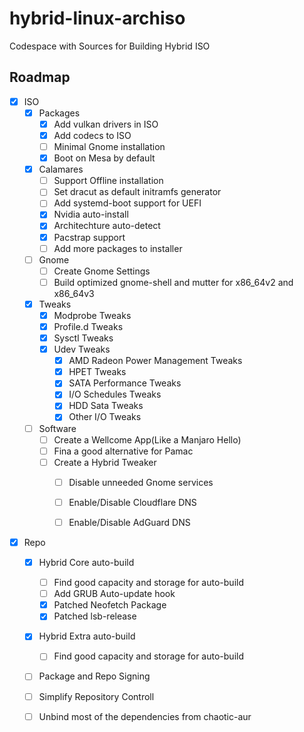# hybrid-linux-archiso
Codespace with Sources for Building Hybrid ISO

## Roadmap
* [x] ISO
  * [x] Packages
    * [x] Add vulkan drivers in ISO
    * [x] Add codecs to ISO
    * [ ] Minimal Gnome installation
    * [x] Boot on Mesa by default

  * [x] Calamares
    * [ ] Support Offline installation
    * [ ] Set dracut as default initramfs generator
    * [ ] Add systemd-boot support for UEFI
    * [x] Nvidia auto-install
    * [x] Architechture auto-detect
    * [x] Pacstrap support
    * [ ] Add more packages to installer

  * [ ] Gnome
    * [ ] Create Gnome Settings
    * [ ] Build optimized gnome-shell and mutter for x86_64v2 and x86_64v3

  * [x] Tweaks
    * [x] Modprobe Tweaks
    * [x] Profile.d Tweaks
    * [x] Sysctl Tweaks
    * [x] Udev Tweaks
      * [x] AMD Radeon Power Management Tweaks
      * [x] HPET Tweaks
      * [x] SATA Performance Tweaks
      * [x] I/O Schedules Tweaks
      * [x] HDD Sata Tweaks
      * [x] Other I/O Tweaks

  * [ ] Software
    * [ ] Create a Wellcome App(Like a Manjaro Hello)
    * [ ] Fina a good alternative for Pamac
    * [ ] Create a Hybrid Tweaker
      * [ ] Disable unneeded Gnome services
      * [ ] Enable/Disable Cloudflare DNS
      * [ ] Enable/Disable AdGuard DNS


* [x] Repo
  * [x] Hybrid Core auto-build
    * [ ] Find good capacity and storage for auto-build
    * [ ] Add GRUB Auto-update hook
    * [x] Patched Neofetch Package
    * [x] Patched lsb-release

  * [x] Hybrid Extra auto-build
    * [ ] Find good capacity and storage for auto-build
  * [ ] Package and Repo Signing
  * [ ] Simplify Repository Controll
  * [ ] Unbind most of the dependencies from chaotic-aur

